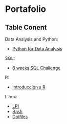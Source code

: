 # Portafolio

## Table Conent

Data Analysis and Python:
- [Python for Data Analysis](https://github.com/taquero-programador/Data-Analysis/tree/master/Python%20for%20Data%20Analysis)

SQL:
- [8 weeks SQL Challenge](https://github.com/taquero-programador/sql)

R:
- [Introducción a R](https://github.com/taquero-programador/r)

Linux:
- [LPI](https://github.com/taquero-programador/lpi101)
- [Bash](https://github.com/taquero-programador/Bash)
- [Dotfiles](https://github.com/taquero-programador/dotfiles)
